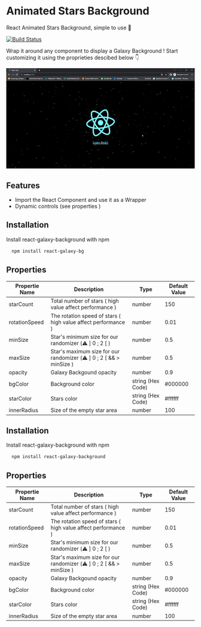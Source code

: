 # Animated Stars Background

React Animated Stars Background, simple to use 🚀

[![Build Status](https://travis-ci.org/joemccann/dillinger.svg?branch=master)](https://travis-ci.org/joemccann/dillinger)

Wrap it around any component to display a Galaxy Background !
Start customizing it using the proprieties descibed below 👇

![Alt Text](https://raw.githubusercontent.com/Thomas-Berton/react-animated-stars/main/public/react-animated-stars%20demo.gif)

## Features

- Import the React Component and use it as a Wrapper
- Dynamic controls (see properties )


## Installation

Install react-galaxy-background with npm

```bash
  npm install react-galaxy-bg
```

## Properties

| Propertie Name | Description                                                         | Type              | Default Value |
| -------------- | ------------------------------------------------------------------- | ----------------- | ------------- |
| starCount      | Total number of stars ( high value affect performance )             | number            | 150           |
| rotationSpeed  | The rotation speed of stars ( high value affect performance )       | number            | 0.01          |
| minSize        | Star's minimum size for our randomizer (⚠️ ] 0 ; 2 [ )              | number            | 0.5           |
| maxSize        | Star's maximum size for our randomizer (⚠️ ] 0 ; 2 [ && > minSize ) | number            | 0.5           |
| opacity        | Galaxy Backgound opacity                                            | number            | 0.9           |
| bgColor        | Background color                                                    | string (Hex Code) | #000000       |
| starColor      | Stars color                                                         | string (Hex Code) | #ffffff       |
| innerRadius    | Size of the empty star area                                         | number            | 100           |


## Installation

Install react-galaxy-background with npm

```bash
  npm install react-galaxy-background
```
    
## Properties

| Propertie Name            | Description | Type | Default Value                                                           |
| ----------------- | -------------------|------------|----------------------------------- |
| starCount | Total number of stars ( high value affect performance ) | number | 150
| rotationSpeed |  The rotation speed of stars ( high value affect performance ) | number | 0.01
| minSize |  Star's minimum size for our randomizer (⚠️ ] 0 ; 2 [ )| number | 0.5
| maxSize |  Star's maximum size for our randomizer (⚠️ ] 0 ; 2 [ && > minSize ) | number | 0.5
| opacity |  Galaxy Backgound opacity | number | 0.9
| bgColor |  Background color | string (Hex Code) |#000000
| starColor |  Stars color | string (Hex Code) | #ffffff
| innerRadius | Size of the empty star area | number | 100